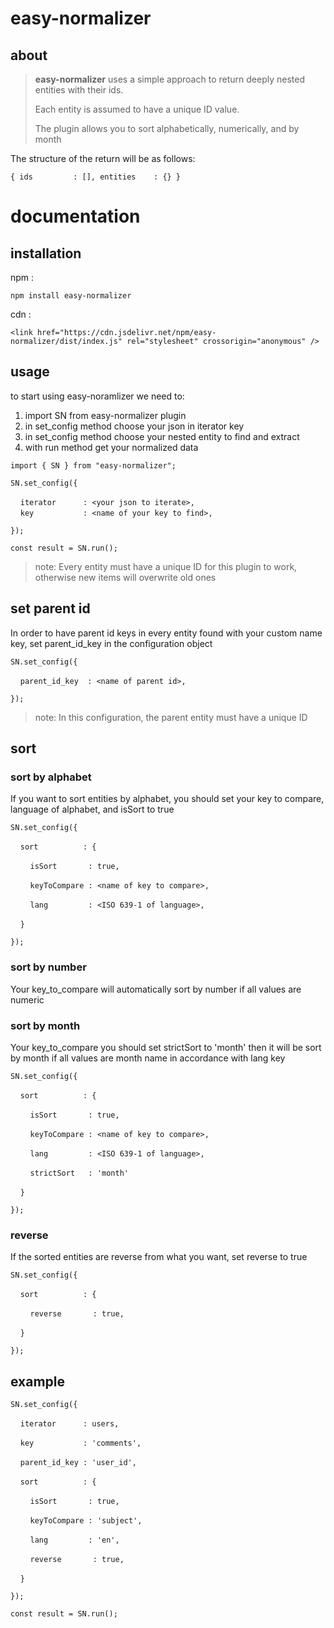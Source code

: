 # easy-normalizer

## about
> **easy-normalizer** uses a simple approach to return deeply nested entities with their ids.
> 
> Each entity is assumed to have a unique ID value.
> 
> The plugin allows you to sort alphabetically, numerically, and by month
> 

 The structure of the return will be as follows:

`
{
    ids         : [],
    entities    : {}
}
`

# documentation

## installation
npm :

 `
   npm install easy-normalizer
 `

cdn :

`<link href="https://cdn.jsdelivr.net/npm/easy-normalizer/dist/index.js" rel="stylesheet" crossorigin="anonymous" />`

## usage

to start using easy-noramlizer we need to:

1. import SN from easy-normalizer plugin
2. in set_config method choose your json in iterator key 
3. in set_config method choose your nested entity to find and extract
4. with run method get your normalized data

```import { SN } from "easy-normalizer";```

`SN.set_config({`

&nbsp; &nbsp; `iterator      : <your json to iterate>,`   
&nbsp; &nbsp; `key           : <name of your key to find>,`
    
`});`

`const result = SN.run();`

> note: Every entity must have a unique ID for this plugin to work, otherwise new items will overwrite old ones
 
## set parent id

In order to have parent id keys in every entity found with your custom name key, set parent_id_key in the configuration object

`SN.set_config({`

&nbsp; &nbsp; `parent_id_key  : <name of parent id>,`
    
`});`

> note: In this configuration, the parent entity must have a unique ID

## sort 

### sort by alphabet

If you want to sort entities by alphabet, you should set your key to compare, language of alphabet, and isSort to true

`SN.set_config({`
    
&nbsp; &nbsp; `sort          : {`

&nbsp; &nbsp; &nbsp; &nbsp; `isSort       : true,`

&nbsp; &nbsp; &nbsp; &nbsp; `keyToCompare : <name of key to compare>,`

&nbsp; &nbsp; &nbsp; &nbsp; `lang         : <ISO 639-1 of language>,`
    
&nbsp; &nbsp; `}`

`});`

### sort by number 

Your key_to_compare will automatically sort by number if all values are numeric

### sort by month 

Your key_to_compare you should set strictSort to 'month' then it will be sort by month if all values are month name in accordance with lang key

`SN.set_config({`
    
&nbsp; &nbsp; `sort          : {`

&nbsp; &nbsp; &nbsp; &nbsp; `isSort       : true,`

&nbsp; &nbsp; &nbsp; &nbsp; `keyToCompare : <name of key to compare>,`

&nbsp; &nbsp; &nbsp; &nbsp; `lang         : <ISO 639-1 of language>,`
    
&nbsp; &nbsp; &nbsp; &nbsp; `strictSort   : 'month'`

&nbsp; &nbsp; `}`

`});`

### reverse 

If the sorted entities are reverse from what you want, set reverse to true 


`SN.set_config({`
    
&nbsp; &nbsp; `sort          : {`

&nbsp; &nbsp; &nbsp; &nbsp; `reverse       : true,`

&nbsp; &nbsp; `}`

`});`


## example


`SN.set_config({`

&nbsp; &nbsp; `iterator      : users,`   

&nbsp; &nbsp; `key           : 'comments',`

&nbsp; &nbsp; `parent_id_key : 'user_id',`

&nbsp; &nbsp; `sort          : {`

&nbsp; &nbsp; &nbsp; &nbsp; `isSort       : true,`

&nbsp; &nbsp; &nbsp; &nbsp; `keyToCompare : 'subject',`

&nbsp; &nbsp; &nbsp; &nbsp; `lang         : 'en',`

&nbsp; &nbsp; &nbsp; &nbsp; `reverse       : true,`

&nbsp; &nbsp; `}`

`});`

`const result = SN.run();`